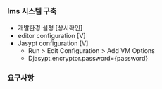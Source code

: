 ### lms 시스템 구축
- 개발환경 설정 [상시확인]
- editor configuration [V]
- Jasypt configuration [V] 
  - Run > Edit Configuration > Add VM Options 
  - Djasypt.encryptor.password={password}

### 요구사항


